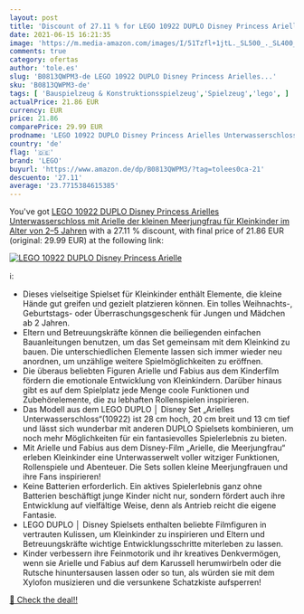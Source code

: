 ```yaml
---
layout: post
title: 'Discount of 27.11 % for LEGO 10922 DUPLO Disney Princess Arielle'
date: 2021-06-15 16:21:35
image: 'https://m.media-amazon.com/images/I/51Tzfl+1jtL._SL500_._SL400_.jpg'
comments: true
category: ofertas
author: 'tole.es'
slug: 'B0813QWPM3-de LEGO 10922 DUPLO Disney Princess Arielles...'
sku: 'B0813QWPM3-de'
tags: [ 'Bauspielzeug & Konstruktionsspielzeug','Spielzeug','lego', ]
actualPrice: 21.86 EUR
currency: EUR
price: 21.86
comparePrice: 29.99 EUR
prodname: 'LEGO 10922 DUPLO Disney Princess Arielles Unterwasserschloss mit Arielle der kleinen Meerjungfrau für Kleinkinder im Alter von 2–5 Jahren'
country: 'de'
flag: '🇩🇪'
brand: 'LEGO'
buyurl: 'https://www.amazon.de/dp/B0813QWPM3/?tag=tolees0ca-21'
descuento: '27.11'
average: '23.7715384615385'
---
```


You've got [LEGO 10922 DUPLO Disney Princess Arielles Unterwasserschloss mit Arielle der kleinen Meerjungfrau für Kleinkinder im Alter von 2–5 Jahren](https://www.amazon.de/dp/B0813QWPM3/?tag=tolees0ca-21) with a  27.11 % discount, with final price of 21.86 EUR (original: 29.99 EUR) at the following link:

[![LEGO 10922 DUPLO Disney Princess Arielle](https://m.media-amazon.com/images/I/51Tzfl+1jtL._SL500_._SL400_.jpg)](https://www.amazon.de/dp/B0813QWPM3/?tag=tolees0ca-21)

ℹ️:

- Dieses vielseitige Spielset für Kleinkinder enthält Elemente, die kleine Hände gut greifen und gezielt platzieren können. Ein tolles Weihnachts-, Geburtstags- oder Überraschungsgeschenk für Jungen und Mädchen ab 2 Jahren.
- Eltern und Betreuungskräfte können die beiliegenden einfachen Bauanleitungen benutzen, um das Set gemeinsam mit dem Kleinkind zu bauen. Die unterschiedlichen Elemente lassen sich immer wieder neu anordnen, um unzählige weitere Spielmöglichkeiten zu eröffnen.
- Die überaus beliebten Figuren Arielle und Fabius aus dem Kinderfilm fördern die emotionale Entwicklung von Kleinkindern. Darüber hinaus gibt es auf dem Spielplatz jede Menge coole Funktionen und Zubehörelemente, die zu lebhaften Rollenspielen inspirieren.
- Das Modell aus dem LEGO DUPLO │ Disney Set „Arielles Unterwasserschloss“(10922) ist 28 cm hoch, 20 cm breit und 13 cm tief und lässt sich wunderbar mit anderen DUPLO Spielsets kombinieren, um noch mehr Möglichkeiten für ein fantasievolles Spielerlebnis zu bieten.
- Mit Arielle und Fabius aus dem Disney-Film „Arielle, die Meerjungfrau“ erleben Kleinkinder eine Unterwasserwelt voller witziger Funktionen, Rollenspiele und Abenteuer. Die Sets sollen kleine Meerjungfrauen und ihre Fans inspirieren!
- Keine Batterien erforderlich. Ein aktives Spielerlebnis ganz ohne Batterien beschäftigt junge Kinder nicht nur, sondern fördert auch ihre Entwicklung auf vielfältige Weise, denn als Antrieb reicht die eigene Fantasie.
- LEGO DUPLO │ Disney Spielsets enthalten beliebte Filmfiguren in vertrauten Kulissen, um Kleinkinder zu inspirieren und Eltern und Betreuungskräfte wichtige Entwicklungsschritte miterleben zu lassen.
- Kinder verbessern ihre Feinmotorik und ihr kreatives Denkvermögen, wenn sie Arielle und Fabius auf dem Karussell herumwirbeln oder die Rutsche hinuntersausen lassen oder so tun, als würden sie mit dem Xylofon musizieren und die versunkene Schatzkiste aufsperren!

[🛒 Check the deal!!](https://www.amazon.de/dp/B0813QWPM3/?tag=tolees0ca-21)
